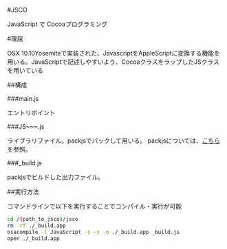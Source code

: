 #JSCO

JavaScript で Cocoaプログラミング

#理屈

OSX 10.10Yosemiteで実装された、JavascriptをAppleScriptに変換する機能を用いる。JavaScriptで記述しやすいよう、CocoaクラスをラップしたJSクラスを用いている

##構成

###main.js

エントリポイント

###JS~~~.js

ライブラリファイル。packjsでパックして用いる。
packjsについては、[こちら](https://github.com/kikura-yuichiro/packjs)を参照。

###_build.js

packjsでビルドした出力ファイル。

##実行方法

コマンドラインで以下を実行することでコンパイル・実行が可能

```bash
cd /(path_to_jsco)/jsco
rm -rf ./_build.app
osacompile -l JavaScript -s -x -o ./_build.app _build.js
open ./_build.app
```